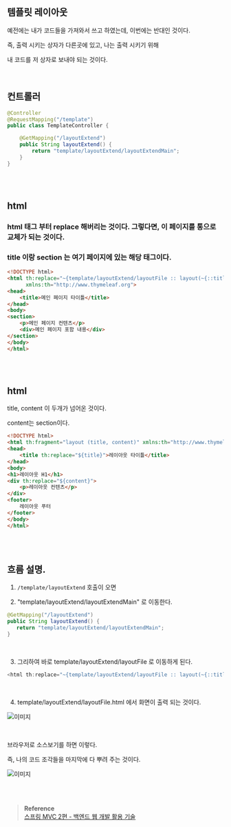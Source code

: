 ## 템플릿 레이아웃

예전에는 내가 코드들을 가져와서 쓰고 하였는데, 이번에는 반대인 것이다.

즉, 출력 시키는 상자가 다른곳에 있고, 나는 출력 시키기 위해 

내 코드를 저 상자로 보내야 되는 것이다.


<br/>

## 컨트롤러

```java
@Controller
@RequestMapping("/template")
public class TemplateController {

    @GetMapping("/layoutExtend")
    public String layoutExtend() {
        return "template/layoutExtend/layoutExtendMain";
    }
}
```

<br/><br/>


## html

### html 태그 부터 replace 해버리는 것이다. 그렇다면, 이 페이지를 통으로 교체가 되는 것이다.

### title 이랑 section 는 여기 페이지에 있는 해당 태그이다.

```html
<!DOCTYPE html>
<html th:replace="~{template/layoutExtend/layoutFile :: layout(~{::title}, ~{::section})}"
      xmlns:th="http://www.thymeleaf.org">
<head>
    <title>메인 페이지 타이틀</title>
</head>
<body>
<section>
    <p>메인 페이지 컨텐츠</p>
    <div>메인 페이지 포함 내용</div>
</section>
</body>
</html>
```


<br/><br/>

## html

title, content 이 두개가 넘어온 것이다.

content는 section이다.

```html
<!DOCTYPE html>
<html th:fragment="layout (title, content)" xmlns:th="http://www.thymeleaf.org">
<head>
    <title th:replace="${title}">레이아웃 타이틀</title>
</head>
<body>
<h1>레이아웃 H1</h1>
<div th:replace="${content}">
    <p>레이아웃 컨텐츠</p>
</div>
<footer>
    레이아웃 푸터
</footer>
</body>
</html>
```

<br/><br/>

## 흐름 설명.

1. `/template/layoutExtend` 호출이 오면

2. "template/layoutExtend/layoutExtendMain" 로 이동한다.

```java
@GetMapping("/layoutExtend")
public String layoutExtend() {
   return "template/layoutExtend/layoutExtendMain";
}
```

<br/>

3. 그리하여 바로 template/layoutExtend/layoutFile 로 이동하게 된다.



```java
<html th:replace="~{template/layoutExtend/layoutFile :: layout(~{::title}, ~{::section})}"
```

<br/>

4. template/layoutExtend/layoutFile.html 에서 화면이 출력 되는 것이다.

![이미지](/programming/img/겨8.PNG)

<br/>

브라우저로 소스보기를 하면 이렇다.

즉, 나의 코드 조각들을 마지막에 다 뿌려 주는 것이다.

![이미지](/programming/img/겨9.PNG)




<br/><br/>


>**Reference** <br/>[스프링 MVC 2편 - 백엔드 웹 개발 활용 기술](https://www.inflearn.com/course/%EC%8A%A4%ED%94%84%EB%A7%81-mvc-2)